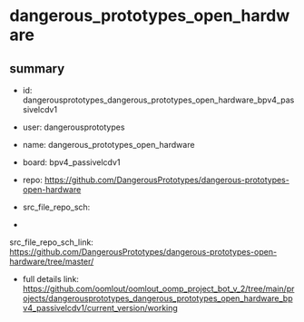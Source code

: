 # dangerous_prototypes_open_hardware
 
## summary 
* id: dangerousprototypes_dangerous_prototypes_open_hardware_bpv4_passivelcdv1
* user: dangerousprototypes
* name: dangerous_prototypes_open_hardware
* board: bpv4_passivelcdv1
* repo: https://github.com/DangerousPrototypes/dangerous-prototypes-open-hardware



* src_file_repo_sch: 
*
 src_file_repo_sch_link: https://github.com/DangerousPrototypes/dangerous-prototypes-open-hardware/tree/master/
* full details link: https://github.com/oomlout/oomlout_oomp_project_bot_v_2/tree/main/projects/dangerousprototypes_dangerous_prototypes_open_hardware_bpv4_passivelcdv1/current_version/working  






